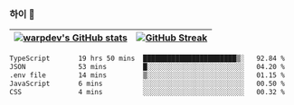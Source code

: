 
### 하이 👋
[![warpdev's GitHub stats](https://github-readme-stats.vercel.app/api?username=warpdev&show_icons=true&theme=vue-dark)](#) |[![GitHub Streak](https://github-readme-streak-stats.herokuapp.com/?user=warpdev&theme=dark)](#)
--- | --- |
<!--START_SECTION:waka-->

```txt
TypeScript       19 hrs 50 mins  ███████████████████████▒░   92.84 %
JSON             53 mins         █░░░░░░░░░░░░░░░░░░░░░░░░   04.20 %
.env file        14 mins         ▒░░░░░░░░░░░░░░░░░░░░░░░░   01.15 %
JavaScript       6 mins          ░░░░░░░░░░░░░░░░░░░░░░░░░   00.50 %
CSS              4 mins          ░░░░░░░░░░░░░░░░░░░░░░░░░   00.32 %
```

<!--END_SECTION:waka-->

<!--
**warpdev/warpdev** is a ✨ _special_ ✨ repository because its `README.md` (this file) appears on your GitHub profile.

Here are some ideas to get you started:

- 🔭 I’m currently working on ...
- 🌱 I’m currently learning ...
- 👯 I’m looking to collaborate on ...
- 🤔 I’m looking for help with ...
- 💬 Ask me about ...
- 📫 How to reach me: ...
- 😄 Pronouns: ...
- ⚡ Fun fact: ...
-->
